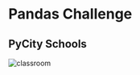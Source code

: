 # Pandas Challenge


## PyCity Schools
![classroom](https://user-images.githubusercontent.com/117343047/214744346-c226a12e-cfcc-4aec-a907-c3226eb7582c.jpg)
